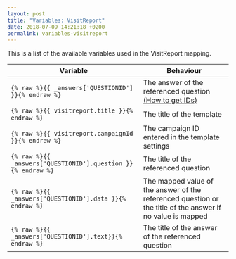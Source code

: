 ```yaml
---
layout: post
title: "Variables: VisitReport"
date: 2018-07-09 14:21:18 +0200
permalink: variables-visitreport
---
```

This is a list of the available variables used in the VisitReport mapping.

| Variable                       | Behaviour                             |
|--------------------------------|---------------------------------------|
| `{% raw %}{{ _answers['QUESTIONID'] }}{% endraw %}` | The answer of the referenced question [(How to get IDs)](http://mapping.snapaddy.com/mappinghelper) |
| `{% raw %}{{ visitreport.title }}{% endraw %}` | The title of the template |
| `{% raw %}{{ visitreport.campaignId }}{% endraw %}` | The campaign ID entered in the template settings |
| `{% raw %}{{ _answers['QUESTIONID'].question }}{% endraw %}` | The title of the referenced question |
| `{% raw %}{{ _answers['QUESTIONID'].data }}{% endraw %}` | The mapped value of the answer of the referenced question or the title of the answer if no value is mapped |
| `{% raw %}{{ _answers['QUESTIONID'].text}}{% endraw %}` | The title of the answer of the referenced question |

